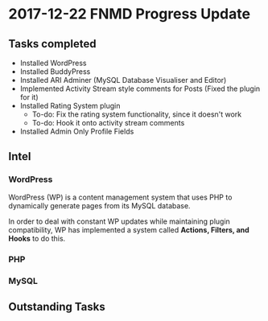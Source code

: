 # 2017-12-22 FNMD Progress Update

## Tasks completed

- Installed WordPress
- Installed BuddyPress
- Installed ARI Adminer (MySQL Database Visualiser and Editor)
- Implemented Activity Stream style comments for Posts (Fixed the plugin for it)
- Installed Rating System plugin
  - To-do: Fix the rating system functionality, since it doesn't work
  - To-do: Hook it onto activity stream comments
- Installed Admin Only Profile Fields

## Intel

### WordPress

WordPress (WP) is a content management system that uses PHP to dynamically generate pages from its MySQL database.

In order to deal with constant WP updates while maintaining plugin compatibility, WP has implemented a system called **Actions, Filters, and Hooks** to do this.

### PHP

### MySQL

## Outstanding Tasks

